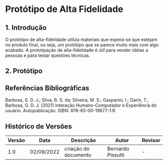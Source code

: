 # Protótipo de Alta Fidelidade

## 1. Introdução
O protótipo de alta-fidelidade utiliza materiais que espera-se que estejam no produto final, ou seja, um protótipo
que se parece muito mais com algo acabado. A prototipação de alta-fidelidade é útil para vender idéias a pessoas e para 
testar questões técnicas.

## 2. Protótipo



## Referências Bibliográficas

Barbosa, S. D. J.; Silva, B. S. da; Silveira, M. S.; Gasparini, I.; Darin, T.; Barbosa, G. D. J. (2021)
Interação Humano-Computador e Experiência do usuário. Autopublicação. ISBN: 978-65-00-19677-1.R

## Histórico de Versões

| Versão | Data       | Descrição            | Autor             | Revisor |
|--------|------------|----------------------|-------------------|---------|
| 1.0    | 02/09/2022 | criação do documento | Bernardo Pissutti | -       |